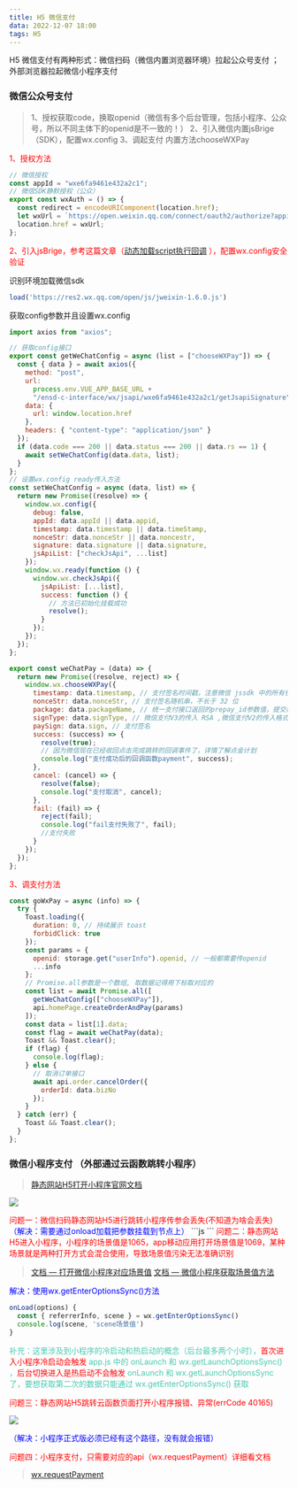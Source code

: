 ```yaml
---
title: H5 微信支付
data: 2022-12-07 18:00
tags: H5
---
```


H5 微信支付有两种形式：微信扫码（微信内置浏览器环境）拉起公众号支付 ； 外部浏览器拉起微信小程序支付 


<!-- more -->

### 微信公众号支付
> 1、授权获取code，换取openid（微信有多个后台管理，包括小程序、公众号，所以不同主体下的openid是不一致的！）
2、引入微信内置jsBrige（SDK），配置wx.config
3、调起支付 内置方法chooseWXPay


<font color="red">1、授权方法</font>

```js
// 微信授权
const appId = "wxe6fa9461e432a2c1";
// 微信SDK静默授权（公众）
export const wxAuth = () => {
  const redirect = encodeURIComponent(location.href);
  let wxUrl = `https://open.weixin.qq.com/connect/oauth2/authorize?appid=${appId}&redirect_uri=${redirect}&response_type=code&scope=snsapi_base&state=STATE#wechat_redirect`;
  location.href = wxUrl;
};
```

<font color="red">2、引入jsBrige，参考这篇文章（[动态加载script执行回调](http://lin-mingqi.gitee.io/linmingqi/2022/05/13/%E5%85%A8%E5%B1%80%EF%BC%88%E5%8A%A8%E6%80%81%E5%8A%A0%E8%BD%BDscript%EF%BC%89/) ），配置wx.config安全验证</font>

识别环境加载微信sdk
```js
load('https://res2.wx.qq.com/open/js/jweixin-1.6.0.js')
```

获取config参数并且设置wx.config
```js
import axios from "axios";

// 获取config接口
export const getWeChatConfig = async (list = ["chooseWXPay"]) => {
  const { data } = await axios({
    method: "post",
    url:
      process.env.VUE_APP_BASE_URL +
      "/ensd-c-interface/wx/jsapi/wxe6fa9461e432a2c1/getJsapiSignature",
    data: {
      url: window.location.href
    },
    headers: { "content-type": "application/json" }
  });
  if (data.code === 200 || data.status === 200 || data.rs == 1) {
    await setWeChatConfig(data.data, list);
  }
};
// 设置wx.config ready传入方法
const setWeChatConfig = async (data, list) => {
  return new Promise((resolve) => {
    window.wx.config({
      debug: false,
      appId: data.appId || data.appid,
      timestamp: data.timestamp || data.timeStamp,
      nonceStr: data.nonceStr || data.noncestr,
      signature: data.signature || data.signature,
      jsApiList: ["checkJsApi", ...list]
    });
    window.wx.ready(function () {
      window.wx.checkJsApi({
        jsApiList: [...list],
        success: function () {
          // 方法已初始化挂载成功
          resolve();
        }
      });
    });
  });
};

export const weChatPay = (data) => {
  return new Promise((resolve, reject) => {
    window.wx.chooseWXPay({
      timestamp: data.timestamp, // 支付签名时间戳，注意微信 jssdk 中的所有使用 timestamp 字段均为小写。但最新版的支付后台生成签名使用的 timeStamp 字段名需大写其中的 S 字符
      nonceStr: data.nonceStr, // 支付签名随机串，不长于 32 位
      package: data.packageName, // 统一支付接口返回的prepay_id参数值，提交格式如：prepay_id=\*\*\*）
      signType: data.signType, // 微信支付V3的传入 RSA ,微信支付V2的传入格式与V2统一下单的签名格式保持一致
      paySign: data.sign, // 支付签名
      success: (success) => {
        resolve(true);
        // 因为微信现在已经收回点击完成跳转的回调事件了，详情了解点金计划
        console.log("支付成功后的回调函数payment", success);
      },
      cancel: (cancel) => {
        resolve(false);
        console.log("支付取消", cancel);
      },
      fail: (fail) => {
        reject(fail);
        console.log("fail支付失败了", fail);
        //支付失败
      }
    });
  });
};
```

<font color="red">3、调支付方法</font>

```js
const goWxPay = async (info) => {
  try {
    Toast.loading({
      duration: 0, // 持续展示 toast
      forbidClick: true
    });
    const params = {
      openid: storage.get("userInfo").openid, // 一般都需要传openid
      ...info 
    };
    // Promise.all参数是一个数组, 取数据记得用下标取对应的
    const list = await Promise.all([
      getWeChatConfig(["chooseWXPay"]),
      api.homePage.createOrderAndPay(params)
    ]);
    const data = list[1].data;
    const flag = await weChatPay(data);
    Toast && Toast.clear();
    if (flag) {
      console.log(flag);
    } else {
      // 取消订单接口
      await api.order.cancelOrder({
        orderId: data.bizNo
      });
    }
  } catch (err) {
    Toast && Toast.clear();
  }
};
```

### 微信小程序支付 （外部通过云函数跳转小程序）

>[静态网站H5打开小程序官网文档](https://developers.weixin.qq.com/miniprogram/dev/wxcloud/guide/staticstorage/jump-miniprogram.html)

![](https://gitee.com/lin-mingqi/image/raw/master/%E9%9D%99%E6%80%81h5%E6%89%93%E5%BC%80%E5%B0%8F%E7%A8%8B%E5%BA%8F.png)

<font color="red">
问题一：微信扫码静态网站H5进行跳转小程序传参会丢失(不知道为啥会丢失)
</font>
<font color="blue">（解决：需要通过onload加载把参数挂载到节点上）</font>
```js
<script>
  window.onload = function() {
    document.getElementById("launch-btn").setAttribute("env-version", env_version);
    document.getElementById("launch-btn").setAttribute(`path`, `${path}?userId=${query.userId}`);
    document.getElementById("launch-btn").setAttribute("username", "gh_937f95394e6c");
  }
</script>
```
<font color="red">
问题二：静态网站H5进入小程序，小程序的场景值是1065，app移动应用打开场景值是1069，某种场景就是两种打开方式会混合使用，导致场景值污染无法准确识别
</font>

>[文档 — 打开微信小程序对应场景值](https://developers.weixin.qq.com/miniprogram/dev/reference/scene-list.html)
[文档 — 微信小程序获取场景值方法](https://developers.weixin.qq.com/miniprogram/dev/api/base/app/life-cycle/wx.getEnterOptionsSync.html)

<font color="blue">解决：使用wx.getEnterOptionsSync()方法</font>

```js
onLoad(options) { 
  const { referrerInfo, scene } = wx.getEnterOptionsSync()
  console.log(scene, 'scene场景值')
}
```

<font color="#48c9b0">补充：这里涉及到小程序的冷启动和热启动的概念（后台最多两个小时），<font color="red">首次进入小程序冷启动会触发</font> app.js 中的 onLaunch 和 wx.getLaunchOptionsSync() ，<font color="red">后台切换进入是热启动不会触发</font> onLaunch 和 wx.getLaunchOptionsSync 了，要想获取第二次的数据只能通过 wx.getEnterOptionsSync() 获取</font>

<font color="red">问题三：静态网站H5跳转云函数页面打开小程序报错、异常(errCode 40165)</font>

![](https://gitee.com/lin-mingqi/image/raw/master/%E4%BA%91%E5%87%BD%E6%95%B0%E5%BC%82%E5%B8%B8504002.png)

<font color="blue">（解决：小程序正式版必须已经有这个路径，没有就会报错）</font>

<font color="red">
问题四：小程序支付，只需要对应的api（wx.requestPayment）详细看文档</font>

>[wx.requestPayment](https://developers.weixin.qq.com/miniprogram/dev/api/payment/wx.requestPayment.html)






<!-- more -->
